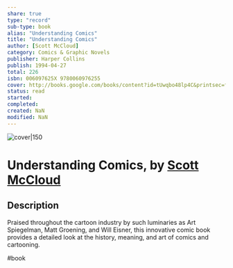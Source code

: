 ```yaml
---
share: true
type: "record"
sub-type: book
alias: "Understanding Comics"
title: "Understanding Comics"
author: [Scott McCloud]
category: Comics & Graphic Novels
publisher: Harper Collins
publish: 1994-04-27
total: 226
isbn: 006097625X 9780060976255
cover: http://books.google.com/books/content?id=tUwqbo48lp4C&printsec=frontcover&img=1&zoom=1&edge=curl&source=gbs_api
status: read
started:
completed:
created: NaN 
modified: NaN
---
```


![cover|150](http://books.google.com/books/content?id=tUwqbo48lp4C&printsec=frontcover&img=1&zoom=1&edge=curl&source=gbs_api)

# Understanding Comics, by [Scott McCloud](Scott%20McCloud.md)

## Description
Praised throughout the cartoon industry by such luminaries as Art Spiegelman, Matt Groening, and Will Eisner, this innovative comic book provides a detailed look at the history, meaning, and art of comics and cartooning.

 #book